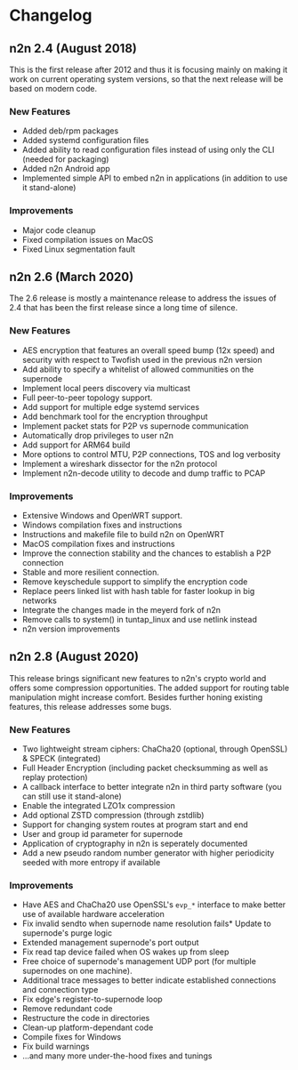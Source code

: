 # Changelog

## n2n 2.4 (August 2018)

This is the first release after 2012 and thus it is focusing mainly
on making it work on current operating system versions, so that the
next release will be based on modern code.

### New Features
* Added deb/rpm packages
* Added systemd configuration files
* Added ability to read configuration files instead of using only the CLI (needed for packaging)
* Added n2n Android app
* Implemented simple API to embed n2n in applications (in addition to use it stand-alone)

### Improvements
* Major code cleanup
* Fixed compilation issues on MacOS
* Fixed Linux segmentation fault

## n2n 2.6 (March 2020)

The 2.6 release is mostly a maintenance release to address the issues 
of 2.4 that has been the first release since a long time of silence.

### New Features

* AES encryption that features an overall speed bump (12x speed) and security with respect to Twofish used in the previous n2n version
* Add ability to specify a whitelist of allowed communities on the supernode
* Implement local peers discovery via multicast
* Full peer-to-peer topology support.
* Add support for multiple edge systemd services
* Add benchmark tool for the encryption throughput
* Implement packet stats for P2P vs supernode communication
* Automatically drop privileges to user n2n
* Add support for ARM64 build
* More options to control MTU, P2P connections, TOS and log verbosity
* Implement a wireshark dissector for the n2n protocol
* Implement n2n-decode utility to decode and dump traffic to PCAP


### Improvements
* Extensive Windows and OpenWRT support.
* Windows compilation fixes and instructions
* Instructions and makefile file to build n2n on OpenWRT
* MacOS compilation fixes and instructions
* Improve the connection stability and the chances to establish a P2P connection
* Stable and more resilient connection.
* Remove keyschedule support to simplify the encryption code
* Replace peers linked list with hash table for faster lookup in big networks
* Integrate the changes made in the meyerd fork of n2n
* Remove calls to system() in tuntap_linux and use netlink instead
* n2n version improvements

## n2n 2.8 (August 2020)

This release brings significant new features to n2n's crypto world and offers
some compression opportunities. The added support for routing table manipulation
might increase comfort. Besides further honing existing features, this release
addresses some bugs.

### New Features

* Two lightweight stream ciphers: ChaCha20 (optional, through OpenSSL) & SPECK (integrated)
* Full Header Encryption (including packet checksumming as well as replay protection)
* A callback interface to better integrate n2n in third party software (you can still use it stand-alone)
* Enable the integrated LZO1x compression
* Add optional ZSTD compression (through zstdlib)
* Support for changing system routes at program start and end
* User and group id parameter for supernode
* Application of cryptography in n2n is seperately documented
* Add a new pseudo random number generator with higher periodicity seeded with more entropy if available

### Improvements

* Have AES and ChaCha20 use OpenSSL's `evp_*` interface to make better use of available hardware acceleration
* Fix invalid sendto when supernode name resolution fails* Update to supernode's purge logic
* Extended management supernode's port output
* Fix read tap device failed when OS wakes up from sleep
* Free choice of supernode's management UDP port (for multiple supernodes on one machine).
* Additional trace messages to better indicate established connections and connection type
* Fix edge's register-to-supernode loop
* Remove redundant code
* Restructure the code in directories
* Clean-up platform-dependant code
* Compile fixes for Windows
* Fix build warnings
* …and many more under-the-hood fixes and tunings
